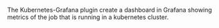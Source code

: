 The Kubernetes-Grafana plugin create a dashboard in Grafana showing metrics of the job that is running in a kubernetes cluster.

